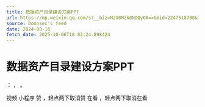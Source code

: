 ```yaml
---
title: 数据资产目录建设方案PPT
url: https://mp.weixin.qq.com/s?__biz=MzU0Mzk0NDQyOA==&mid=2247518700&idx=1&sn=7f345f792aca033e8c3941eb98238c57
source: Doonsec's feed
date: 2024-08-16
fetch_date: 2025-10-06T18:02:24.898424
---
```


# 数据资产目录建设方案PPT

：
，
。

视频
小程序
赞
，轻点两下取消赞
在看
，轻点两下取消在看